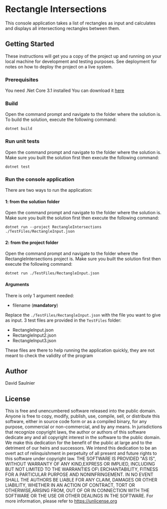 # Rectangle Intersections

This console application takes a list of rectangles as input and calculates and displays all intersectiong rectangles between them.

## Getting Started

These instructions will get you a copy of the project up and running on your local machine for development and testing purposes. See deployment for notes on how to deploy the project on a live system.

### Prerequisites

You need .Net Core 3.1 installed
You can download it [here](https://dotnet.microsoft.com/download/dotnet-core/3.1)

### Build

Open the command prompt and navigate to the folder where the solution is.
To build the solution, execute the following command:

`dotnet build`

### Run unit tests

Open the command prompt and navigate to the folder where the solution is.
Make sure you built the solution first then execute the following command:

`dotnet test`


### Run the console application

There are two ways to run the application:

#### 1: from the solution folder

Open the command prompt and navigate to the folder where the solution is.
Make sure you built the solution first then execute the following command:

`dotnet run --project RectangleIntersections ./TestFiles/RectangleInput.json`

#### 2: from the project folder
Open the command prompt and navigate to the folder where the RectangleIntersections project is.
Make sure you built the solution first then execute the following command:

`dotnet run ./TestFiles/RectangleInput.json`

#### Arguments

There is only 1 argument needed:
- filename (**mandatory**)

Replace the `./TestFiles/RectangleInput.json` with the file you want to give as input.
3 test files are provided in the `TestFiles` folder:
- RectangleInput.json
- RectangleInput2.json
- RectangleInput3.json

These files are there to help running the application quickly, they are not meant to check the validity of the program


## Author

David Saulnier


## License

This is free and unencumbered software released into the public domain.
Anyone is free to copy, modify, publish, use, compile, sell, or distribute this software, either in source code form or as a compiled binary, for any purpose, commercial or non-commercial, and by any means.
In jurisdictions that recognize copyright laws, the author or authors of this software dedicate any and all copyright interest in the software to the public domain. We make this dedication for the benefit of the public at large and to the detriment of our heirs and successors. We intend this dedication to be an overt act of relinquishment in perpetuity of all present and future rights to this software under copyright law.
THE SOFTWARE IS PROVIDED \"AS IS\", WITHOUT WARRANTY OF ANY KIND,EXPRESS OR IMPLIED, INCLUDING BUT NOT LIMITED TO THE WARRANTIES OF\ ERCHANTABILITY, FITNESS FOR A PARTICULAR PURPOSE AND NONINFRINGEMENT. IN NO EVENT SHALL THE AUTHORS BE LIABLE FOR ANY CLAIM, DAMAGES OR OTHER LIABILITY, WHETHER IN AN ACTION OF CONTRACT, TORT OR OTHERWISE,ARISING FROM, OUT OF OR IN CONNECTION WITH THE SOFTWARE OR THE USE OR OTHER DEALINGS IN THE SOFTWARE.
For more information, please refer to <https://unlicense.org>

